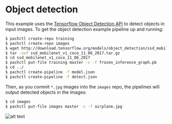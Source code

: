 # Object detection

This example uses the [Tensorflow Object Detection API](https://github.com/tensorflow/models/tree/master/object_detection) to detect objects in input images.  To get the object detection example pipeline up and running:

```sh
$ pachctl create-repo training
$ pachctl create-repo images
$ wget http://download.tensorflow.org/models/object_detection/ssd_mobilenet_v1_coco_11_06_2017.tar.gz
$ tar -xvf ssd_mobilenet_v1_coco_11_06_2017.tar.gz
$ cd ssd_mobilenet_v1_coco_11_06_2017
$ pachctl put-file training master -c -f frozen_inference_graph.pb
$ cd ../
$ pachctl create-pipeline -f model.json  
$ pachctl create-pipeline -f detect.json
```

Then, as you commit `*.jpg` images into the `images` repo, the pipelines will output detected objects in the images:

```sh
$ cd images
$ pachctl put-file images master -c -f airplane.jpg
```

![alt text](detected_airplane.png)
